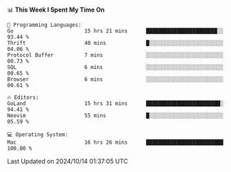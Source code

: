 <!--START_SECTION:waka-->
📊 **This Week I Spent My Time On** 

```text
💬 Programming Languages: 
Go                       15 hrs 21 mins      ███████████████████████░░   93.44 % 
Thrift                   40 mins             █░░░░░░░░░░░░░░░░░░░░░░░░   04.06 % 
Protocol Buffer          7 mins              ░░░░░░░░░░░░░░░░░░░░░░░░░   00.73 % 
SQL                      6 mins              ░░░░░░░░░░░░░░░░░░░░░░░░░   00.65 % 
Browser                  6 mins              ░░░░░░░░░░░░░░░░░░░░░░░░░   00.61 % 

🔥 Editors: 
GoLand                   15 hrs 31 mins      ████████████████████████░   94.41 % 
Neovim                   55 mins             █░░░░░░░░░░░░░░░░░░░░░░░░   05.59 % 

💻 Operating System: 
Mac                      16 hrs 26 mins      █████████████████████████   100.00 % 
```


 Last Updated on 2024/10/14 01:37:05 UTC
<!--END_SECTION:waka-->
